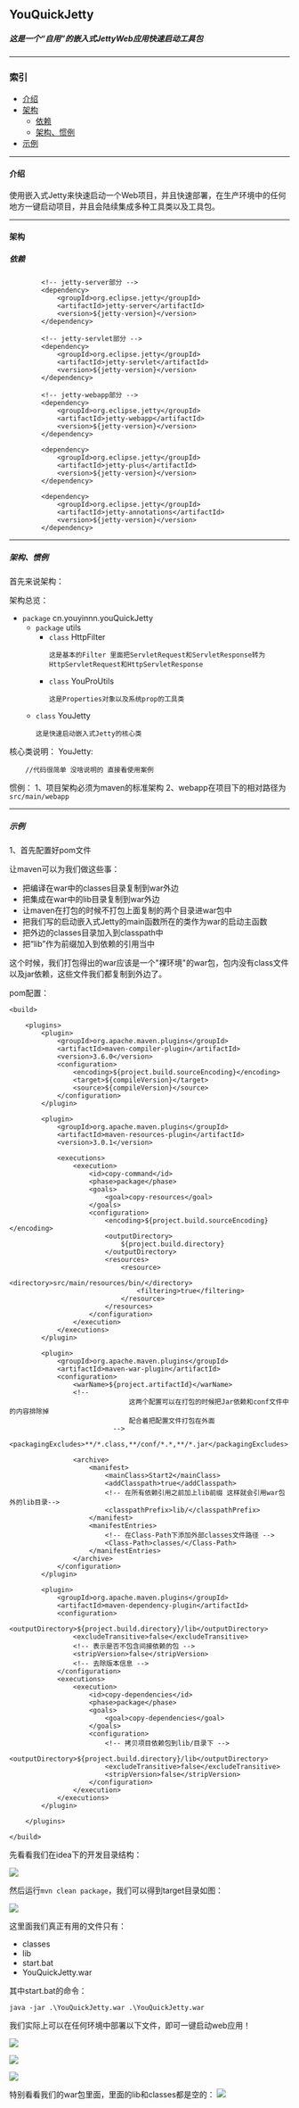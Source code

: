 ## YouQuickJetty
##### 这是一个“自用”的嵌入式JettyWeb应用快速启动工具包
- - -

### 索引
- [介绍](#介绍)
- [架构](#架构)
  - [依赖](#依赖)
  - [架构、惯例](#架构惯例)
- [示例](#示例)

- - -

<span id="介绍"/>

#### 介绍

使用嵌入式Jetty来快速启动一个Web项目，并且快速部署，在生产环境中的任何地方一键启动项目，并且会陆续集成多种工具类以及工具包。

- - -

<span id="架构"/>

#### 架构

<span id="依赖"/>

##### 依赖
```
        <!-- jetty-server部分 -->
        <dependency>
            <groupId>org.eclipse.jetty</groupId>
            <artifactId>jetty-server</artifactId>
            <version>${jetty-version}</version>
        </dependency>

        <!-- jetty-servlet部分 -->
        <dependency>
            <groupId>org.eclipse.jetty</groupId>
            <artifactId>jetty-servlet</artifactId>
            <version>${jetty-version}</version>
        </dependency>

        <!-- jetty-webapp部分 -->
        <dependency>
            <groupId>org.eclipse.jetty</groupId>
            <artifactId>jetty-webapp</artifactId>
            <version>${jetty-version}</version>
        </dependency>

        <dependency>
            <groupId>org.eclipse.jetty</groupId>
            <artifactId>jetty-plus</artifactId>
            <version>${jetty-version}</version>
        </dependency>

        <dependency>
            <groupId>org.eclipse.jetty</groupId>
            <artifactId>jetty-annotations</artifactId>
            <version>${jetty-version}</version>
        </dependency>
```

- - -

<span id="架构惯例"/>

##### 架构、惯例

首先来说架构：

架构总览：

- `package` cn.youyinnn.youQuickJetty
  - `package` utils
    - `class` HttpFilter
      ```
      这是基本的Filter 里面把ServletRequest和ServletResponse转为HttpServletRequest和HttpServletResponse
      ```
    - `class` YouProUtils
      ```
      这是Properties对象以及系统prop的工具类
      ```
  - `class` YouJetty
     ```
     这是快速启动嵌入式Jetty的核心类
     ```

核心类说明：
YouJetty:
```
    //代码很简单 没啥说明的 直接看使用案例
```

惯例：
1、项目架构必须为maven的标准架构
2、webapp在项目下的相对路径为`src/main/webapp`


- - -

<span id="示例"/>

##### 示例

1、首先配置好pom文件

让maven可以为我们做这些事：

- 把编译在war中的classes目录复制到war外边
- 把集成在war中的lib目录复制到war外边
- 让maven在打包的时候不打包上面复制的两个目录进war包中
- 把我们写的启动嵌入式Jetty的main函数所在的类作为war的启动主函数
- 把外边的classes目录加入到classpath中
- 把“lib”作为前缀加入到依赖的引用当中

这个时候，我们打包得出的war应该是一个"裸环境"的war包，包内没有class文件以及jar依赖，这些文件我们都复制到外边了。

pom配置：
```
<build>

    <plugins>
        <plugin>
            <groupId>org.apache.maven.plugins</groupId>
            <artifactId>maven-compiler-plugin</artifactId>
            <version>3.6.0</version>
            <configuration>
                <encoding>${project.build.sourceEncoding}</encoding>
                <target>${compileVersion}</target>
                <source>${compileVersion}</source>
            </configuration>
        </plugin>

        <plugin>
            <groupId>org.apache.maven.plugins</groupId>
            <artifactId>maven-resources-plugin</artifactId>
            <version>3.0.1</version>

            <executions>
                <execution>
                    <id>copy-command</id>
                    <phase>package</phase>
                    <goals>
                        <goal>copy-resources</goal>
                    </goals>
                    <configuration>
                        <encoding>${project.build.sourceEncoding}</encoding>
                        <outputDirectory>
                            ${project.build.directory}
                        </outputDirectory>
                        <resources>
                            <resource>
                                <directory>src/main/resources/bin/</directory>
                                <filtering>true</filtering>
                            </resource>
                        </resources>
                    </configuration>
                </execution>
            </executions>
        </plugin>

        <plugin>
            <groupId>org.apache.maven.plugins</groupId>
            <artifactId>maven-war-plugin</artifactId>
            <configuration>
                <warName>${project.artifactId}</warName>
                <!--
                              这两个配置可以在打包的时候把Jar依赖和conf文件中的内容排除掉
                              配合着把配置文件打包在外面
                          -->
                <packagingExcludes>**/*.class,**/conf/*.*,**/*.jar</packagingExcludes>

                <archive>
                    <manifest>
                        <mainClass>Start2</mainClass>
                        <addClasspath>true</addClasspath>
                        <!-- 在所有依赖引用之前加上lib前缀 这样就会引用war包外的lib目录-->
                        <classpathPrefix>lib/</classpathPrefix>
                    </manifest>
                    <manifestEntries>
                        <!-- 在Class-Path下添加外部classes文件路径 -->
                        <Class-Path>classes/</Class-Path>
                    </manifestEntries>
                </archive>
            </configuration>
        </plugin>

        <plugin>
            <groupId>org.apache.maven.plugins</groupId>
            <artifactId>maven-dependency-plugin</artifactId>
            <configuration>
                <outputDirectory>${project.build.directory}/lib</outputDirectory>
                <excludeTransitive>false</excludeTransitive>
                <!-- 表示是否不包含间接依赖的包 -->
                <stripVersion>false</stripVersion>
                <!-- 去除版本信息 -->
            </configuration>
            <executions>
                <execution>
                    <id>copy-dependencies</id>
                    <phase>package</phase>
                    <goals>
                        <goal>copy-dependencies</goal>
                    </goals>
                    <configuration>
                        <!-- 拷贝项目依赖包到lib/目录下 -->
                        <outputDirectory>${project.build.directory}/lib</outputDirectory>
                        <excludeTransitive>false</excludeTransitive>
                        <stripVersion>false</stripVersion>
                    </configuration>
                </execution>
            </executions>
        </plugin>

    </plugins>

</build>
```

先看看我们在idea下的开发目录结构：

![](https://github.com/youyinnn/YouQuickJetty/raw/master/screenshots/1.png)

然后运行`mvn clean package`，我们可以得到target目录如图：

![](https://github.com/youyinnn/YouQuickJetty/raw/master/screenshots/2.png)

这里面我们真正有用的文件只有：
- classes
- lib
- start.bat
- YouQuickJetty.war

其中start.bat的命令：
```
java -jar .\YouQuickJetty.war .\YouQuickJetty.war
```

我们实际上可以在任何环境中部署以下文件，即可一键启动web应用！

![](https://github.com/youyinnn/YouQuickJetty/raw/master/screenshots/3.png)

![](https://github.com/youyinnn/YouQuickJetty/raw/master/screenshots/4.png)

![](https://github.com/youyinnn/YouQuickJetty/raw/master/screenshots/5.png)

特别看看我们的war包里面，里面的lib和classes都是空的：
![](https://github.com/youyinnn/YouQuickJetty/raw/master/screenshots/6.png)
